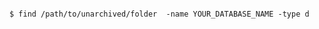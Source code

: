 <!-- layout:code post: database-backup_mongodb -->

```

$ find /path/to/unarchived/folder  -name YOUR_DATABASE_NAME -type d

```
